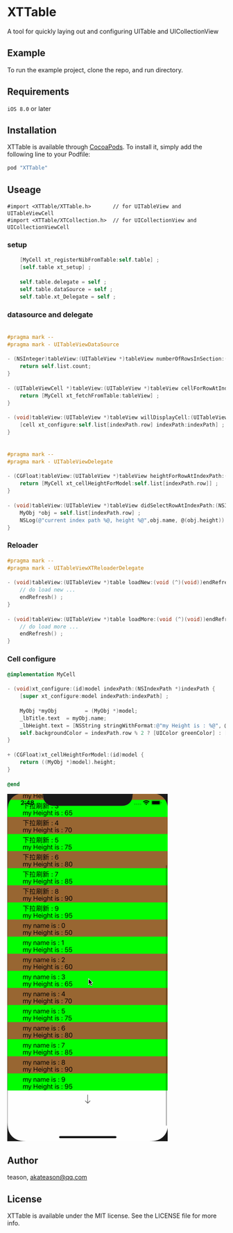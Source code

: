 # XTTable
A tool for quickly laying out and configuring UITable and UICollectionView

## Example

To run the example project, clone the repo, and run directory.

## Requirements

`iOS 8.0` or later

## Installation

XTTable is available through [CocoaPods](http://cocoapods.org). To install
it, simply add the following line to your Podfile:

```ruby
pod "XTTable"
```

## Useage
```
#import <XTTable/XTTable.h>       // for UITableView and UITableViewCell
#import <XTTable/XTCollection.h>  // for UICollectionView and UICollectionViewCell
```
### setup
```Objective-C
    [MyCell xt_registerNibFromTable:self.table] ;
    [self.table xt_setup] ;

    self.table.delegate = self ;
    self.table.dataSource = self ;
    self.table.xt_Delegate = self ;
```

### datasource and delegate
```Objective-C

#pragma mark --
#pragma mark - UITableViewDataSource

- (NSInteger)tableView:(UITableView *)tableView numberOfRowsInSection:(NSInteger)section {
    return self.list.count;
}

- (UITableViewCell *)tableView:(UITableView *)tableView cellForRowAtIndexPath:(NSIndexPath *)indexPath {
    return [MyCell xt_fetchFromTable:tableView] ;
}

- (void)tableView:(UITableView *)tableView willDisplayCell:(UITableViewCell *)cell forRowAtIndexPath:(NSIndexPath *)indexPath {
    [cell xt_configure:self.list[indexPath.row] indexPath:indexPath] ;
}


#pragma mark --
#pragma mark - UITableViewDelegate

- (CGFloat)tableView:(UITableView *)tableView heightForRowAtIndexPath:(NSIndexPath *)indexPath {
    return [MyCell xt_cellHeightForModel:self.list[indexPath.row]] ;
}

- (void)tableView:(UITableView *)tableView didSelectRowAtIndexPath:(NSIndexPath *)indexPath {
    MyObj *obj = self.list[indexPath.row] ;
    NSLog(@"current index path %@, height %@",obj.name, @(obj.height)) ;
}
```

### Reloader
```Objective-C
#pragma mark --
#pragma mark - UITableViewXTReloaderDelegate

- (void)tableView:(UITableView *)table loadNew:(void (^)(void))endRefresh {
    // do load new ...
    endRefresh() ;
}

- (void)tableView:(UITableView *)table loadMore:(void (^)(void))endRefresh {
    // do load more ...
    endRefresh() ;
}
```

### Cell configure
```Objective-C
@implementation MyCell

- (void)xt_configure:(id)model indexPath:(NSIndexPath *)indexPath {
    [super xt_configure:model indexPath:indexPath] ;

    MyObj *myObj         = (MyObj *)model;
    _lbTitle.text  = myObj.name;
    _lbHeight.text = [NSString stringWithFormat:@"my Height is : %@", @(myObj.height)];
    self.backgroundColor = indexPath.row % 2 ? [UIColor greenColor] : [UIColor brownColor];
}

+ (CGFloat)xt_cellHeightForModel:(id)model {
    return ((MyObj *)model).height;
}

@end
```
![pic](https://github.com/Akateason/XTTable/blob/master/pic.gif)

## Author

teason, akateason@qq.com

## License

XTTable is available under the MIT license. See the LICENSE file for more info.
